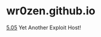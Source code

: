# wr0zen.github.io
<a href="https://wr0zen.github.io/phwoar/index.html">5.05</a> 
Yet Another Exploit Host!
